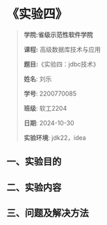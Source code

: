 # 《实验四》  
>**学院:省级示范性软件学院**
>
> **课程:** 高级数据库技术与应用
>
>**题目:**《实验四：jdbc技术》
>
>**姓名**: 刘乐
>
>**学号**: 2200770085
>
>**班级**: 软工2204
>
>**日期**: 2024-10-30
>
>**实验环境**: jdk22，idea
##  一、实验目的
## 二、实验内容
## 三、问题及解决方法